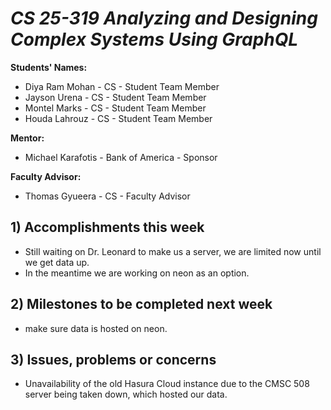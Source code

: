# *CS 25-319 Analyzing and Designing Complex Systems Using GraphQL*

**Students' Names:**
-  Diya Ram Mohan - CS - Student Team Member
-  Jayson Urena - CS - Student Team Member
-  Montel Marks - CS - Student Team Member
-  Houda Lahrouz - CS - Student Team Member

**Mentor:**
- Michael Karafotis - Bank of America - Sponsor

**Faculty Advisor:**
- Thomas Gyueera - CS - Faculty Advisor

## 1) Accomplishments this week ##
- Still waiting on Dr. Leonard to make us a server, we are limited now until we get data up. 
- In the meantime we are working on neon as an option. 

## 2) Milestones to be completed next week ##
- make sure data is hosted on neon. 

## 3) Issues, problems or concerns ##
- Unavailability of the old Hasura Cloud instance due to the CMSC 508 server being taken down, which hosted our data.

   


